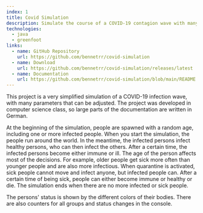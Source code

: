 ```yaml
---
index: 1
title: Covid Simulation
description: Simulate the course of a COVID-19 contagion wave with many parameters and settings.
technologies:
  - java
  - greenfoot
links:
  - name: GitHub Repository
    url: https://github.com/bennetrr/covid-simulation
  - name: Download
    url: https://github.com/bennetrr/covid-simulation/releases/latest
  - name: Documentation
    url: https://github.com/bennetrr/covid-simulation/blob/main/README.md
---
```


This project is a very simplified simulation of a COVID-19 infection wave, with many parameters that can be adjusted.
The project was developed in computer science class, so large parts of the documentation are written in German. 

At the beginning of the simulation, people are spawned with a random age, including one or more infected people.
When you start the simulation, the people run around the world.
In the meantime, the infected persons infect healthy persons, who can then infect the others.
After a certain time, the infected persons become either immune or ill.
The age of the person affects most of the decisions.
For example, older people get sick more often than younger people and are also more infectious.
When quarantine is activated, sick people cannot move and infect anyone, but infected people can.
After a certain time of being sick, people can either become immune or healthy or die.
The simulation ends when there are no more infected or sick people.

The persons' status is shown by the different colors of their bodies.
There are also counters for all groups and status changes in the console.

